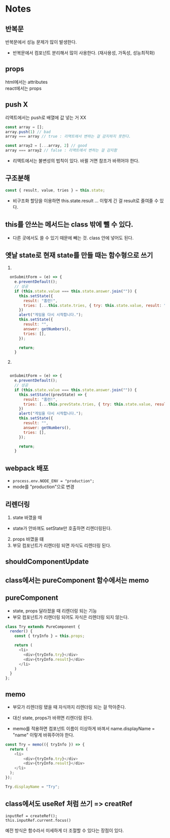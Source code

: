 # Notes

## 반복문
반복문에서 성능 문제가 많이 발생한다.
- 반복문에서 컴포넌트 분리해서 많이 사용한다. (재사용성, 가독성, 성능최적화)

## props
html에서는 attributes  
react에서는 props

## push X
리액트에서는 push로 배열에 값 넣는 거 XX

```js
const array = [];
array.push(1) // bad
array === array // true : 리액트에서 변하는 걸 감지하지 못한다.

const array2 = [...array, 2] // good
array === array2 // false : 리액트에서 변하는 걸 감지함
```
- 리액트에서는 불변성의 법칙이 있다. 바뀔 거면 참조가 바뀌어야 한다.

## 구조분해
```js
const { result, value, tries } = this.state;
```
- 비구조화 할당을 이용하면 this.state.result ... 이렇게 긴 걸 result로 줄여줄 수 있다.

## this를 안쓰는 메서드는 class 밖에 뺄 수 있다.
- 다른 곳에서도 쓸 수 있기 때문에 빼는 것. class 안에 넣어도 된다.

## 옛날 state로 현재 state를 만들 때는 함수형으로 쓰기
1.

```js
  onSubmitForm = (e) => {
    e.preventDefault();
    // 성공
    if (this.state.value === this.state.answer.join("")) {
      this.setState({
        result: "홈런!",
        tries: [...this.state.tries, { try: this.state.value, result: "홈런!" }],
      })
      alert("게임을 다시 시작합니다.");
      this.setState({
        result: "",
        answer: getNumbers(),
        tries: [],
      });

      return;
    }
```
2.
```js

  onSubmitForm = (e) => {
    e.preventDefault();
    // 성공
    if (this.state.value === this.state.answer.join("")) {
      this.setState((prevState) => {
        result: "홈런!",
        tries: [...this.prevState.tries, { try: this.state.value, result: "홈런!" }],
      })
      alert("게임을 다시 시작합니다.");
      this.setState({
        result: "",
        answer: getNumbers(),
        tries: [],
      });

      return;
    }
```

## webpack 배포
- `process.env.NODE_ENV = "production";`
- mode를 "production"으로 변경

## 리렌더링
1. state 바꼈을 때
  - state가 안바껴도 setState만 호출하면 리렌더링된다.
2. props 바꼈을 떄
3. 부모 컴포넌트가 리렌더링 되면 자식도 리렌더링 된다.

## shouldComponentUpdate

## class에서는 pureComponent 함수에서는 memo
## pureComponent
- state, props 달라졌을 때 리렌더링 되는 기능
- 부모 컴포넌트가 리렌더링 되어도 자식은 리렌더링 되지 않는다.

```js
class Try extends PureComponent {
  render() {
    const { tryInfo } = this.props;

    return (
      <li>
        <div>{tryInfo.try}</div>
        <div>{tryInfo.result}</div>
      </li>
    )
  }
};
```

## memo
- 부모가 리렌더링 됐을 때 자식까지 리렌더링 되는 걸 막아준다.
- 대신 state, props가 바뀌면 리렌더링 된다.

- memo를 적용하면 컴포넌트 이름이 이상하게 바껴서 name.displayName = "name" 이렇게 바꿔주어야 한다.

```js
const Try = memo(({ tryInfo }) => {
  return (
    <li>
        <div>{tryInfo.try}</div>
        <div>{tryInfo.result}</div>
    </li>
  );
});

Try.displayName = "Try";
```

## class에서도 useRef 처럼 쓰기 => creatRef
`inputRef = createRef();`  
`this.inputRef.current.focus()`

예전 방식은 함수라서 미세하게 더 조절할 수 있다는 장점이 있다.
